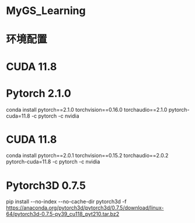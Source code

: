 # MyGS_Learning

# 环境配置
# CUDA 11.8
# Pytorch 2.1.0
conda install pytorch==2.1.0 torchvision==0.16.0 torchaudio==2.1.0 pytorch-cuda=11.8 -c pytorch -c nvidia

# CUDA 11.8
conda install pytorch==2.0.1 torchvision==0.15.2 torchaudio==2.0.2 pytorch-cuda=11.8 -c pytorch -c nvidia


# Pytorch3D 0.7.5
pip install --no-index --no-cache-dir pytorch3d -f https://anaconda.org/pytorch3d/pytorch3d/0.7.5/download/linux-64/pytorch3d-0.7.5-py39_cu118_pyt210.tar.bz2
